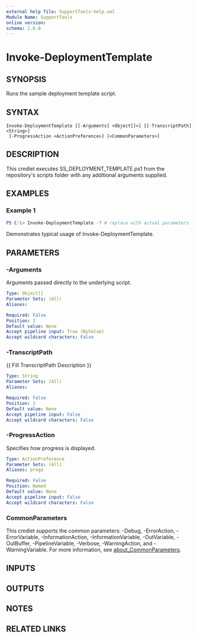 ```yaml
---
external help file: SupportTools-help.xml
Module Name: SupportTools
online version:
schema: 2.0.0
---
```


# Invoke-DeploymentTemplate

## SYNOPSIS
Runs the sample deployment template script.

## SYNTAX

```
Invoke-DeploymentTemplate [[-Arguments] <Object[]>] [[-TranscriptPath] <String>]
 [-ProgressAction <ActionPreference>] [<CommonParameters>]
```

## DESCRIPTION
This cmdlet executes SS_DEPLOYMENT_TEMPLATE.ps1 from the repository's
scripts folder with any additional arguments supplied.

## EXAMPLES

### Example 1
```powershell
PS C:\> Invoke-DeploymentTemplate -? # replace with actual parameters
```

Demonstrates typical usage of Invoke-DeploymentTemplate.

## PARAMETERS

### -Arguments
Arguments passed directly to the underlying script.

```yaml
Type: Object[]
Parameter Sets: (All)
Aliases:

Required: False
Position: 1
Default value: None
Accept pipeline input: True (ByValue)
Accept wildcard characters: False
```

### -TranscriptPath
{{ Fill TranscriptPath Description }}

```yaml
Type: String
Parameter Sets: (All)
Aliases:

Required: False
Position: 2
Default value: None
Accept pipeline input: False
Accept wildcard characters: False
```

### -ProgressAction
Specifies how progress is displayed.

```yaml
Type: ActionPreference
Parameter Sets: (All)
Aliases: proga

Required: False
Position: Named
Default value: None
Accept pipeline input: False
Accept wildcard characters: False
```

### CommonParameters
This cmdlet supports the common parameters: -Debug, -ErrorAction, -ErrorVariable, -InformationAction, -InformationVariable, -OutVariable, -OutBuffer, -PipelineVariable, -Verbose, -WarningAction, and -WarningVariable. For more information, see [about_CommonParameters](http://go.microsoft.com/fwlink/?LinkID=113216).

## INPUTS

## OUTPUTS

## NOTES

## RELATED LINKS

